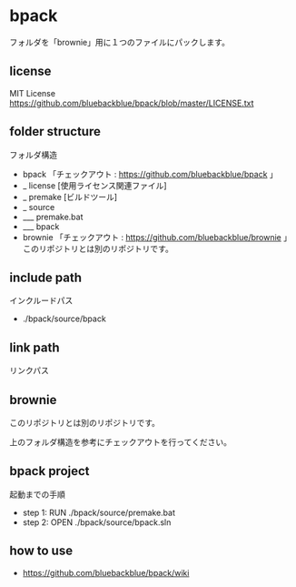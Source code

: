 # bpack
フォルダを「brownie」用に１つのファイルにパックします。

## license
MIT License
https://github.com/bluebackblue/bpack/blob/master/LICENSE.txt

## folder structure
フォルダ構造
* bpack 「チェックアウト : https://github.com/bluebackblue/bpack 」
* _ license [使用ライセンス関連ファイル]
* _ premake [ビルドツール]
* _ source
* ___ premake.bat
* ___ bpack
* brownie 「チェックアウト : https://github.com/bluebackblue/brownie 」 このリポジトリとは別のリポジトリです。

## include path
インクルードパス
* ./bpack/source/bpack

## link path
リンクパス

## brownie
このリポジトリとは別のリポジトリです。

上のフォルダ構造を参考にチェックアウトを行ってください。

## bpack project
起動までの手順
* step 1: RUN  ./bpack/source/premake.bat
* step 2: OPEN ./bpack/source/bpack.sln

## how to use
* https://github.com/bluebackblue/bpack/wiki

